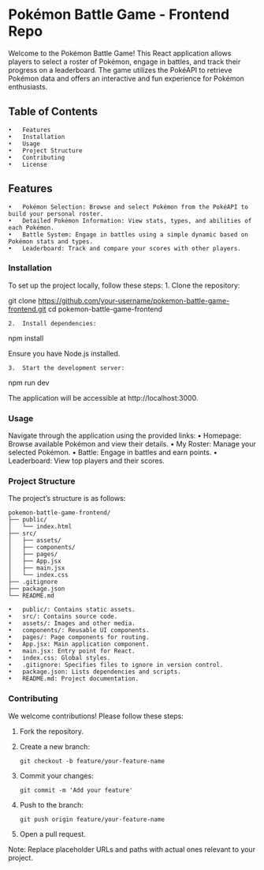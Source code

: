 # Pokémon Battle Game - Frontend Repo

Welcome to the Pokémon Battle Game! This React application allows players to select a roster of Pokémon, engage in battles, and track their progress on a leaderboard. The game utilizes the PokéAPI to retrieve Pokémon data and offers an interactive and fun experience for Pokémon enthusiasts.

## Table of Contents

    •	Features
    •	Installation
    •	Usage
    •	Project Structure
    •	Contributing
    •	License

## Features

    •	Pokémon Selection: Browse and select Pokémon from the PokéAPI to build your personal roster.
    •	Detailed Pokémon Information: View stats, types, and abilities of each Pokémon.
    •	Battle System: Engage in battles using a simple dynamic based on Pokémon stats and types.
    •	Leaderboard: Track and compare your scores with other players.

### Installation

To set up the project locally, follow these steps: 1. Clone the repository:

git clone https://github.com/your-username/pokemon-battle-game-frontend.git
cd pokemon-battle-game-frontend

    2.	Install dependencies:

npm install

Ensure you have Node.js installed.

    3.	Start the development server:

npm run dev

The application will be accessible at http://localhost:3000.

### Usage

Navigate through the application using the provided links:
• Homepage: Browse available Pokémon and view their details.
• My Roster: Manage your selected Pokémon.
• Battle: Engage in battles and earn points.
• Leaderboard: View top players and their scores.

### Project Structure

The project’s structure is as follows:

```
pokemon-battle-game-frontend/
├── public/
│   └── index.html
├── src/
│   ├── assets/
│   ├── components/
│   ├── pages/
│   ├── App.jsx
│   ├── main.jsx
│   └── index.css
├── .gitignore
├── package.json
└── README.md
```

    •	public/: Contains static assets.
    •	src/: Contains source code.
    •	assets/: Images and other media.
    •	components/: Reusable UI components.
    •	pages/: Page components for routing.
    •	App.jsx: Main application component.
    •	main.jsx: Entry point for React.
    •	index.css: Global styles.
    •	.gitignore: Specifies files to ignore in version control.
    •	package.json: Lists dependencies and scripts.
    •	README.md: Project documentation.

### Contributing

We welcome contributions! Please follow these steps:

1. Fork the repository.
2. Create a new branch:

   `git checkout -b feature/your-feature-name`

3. Commit your changes:

   `git commit -m 'Add your feature'`

4. Push to the branch:

   `git push origin feature/your-feature-name`

5. Open a pull request.

Note: Replace placeholder URLs and paths with actual ones relevant to your project.
